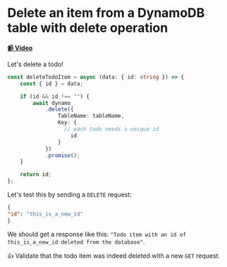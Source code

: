 # Delete an item from a DynamoDB table with delete operation

**[📹 Video](https://egghead.io/lessons/aws-delete-an-item-from-a-dynamodb-table-with-delete-operation)**

Let's delete a todo!

```ts
const deleteTodoItem = async (data: { id: string }) => {
    const { id } = data;

    if (id && id !== "") {
        await dynamo
            .delete({
                TableName: tableName,
                Key: {
                  // each todo needs a unique id
                    id
                }
            })
            .promise();
    }

    return id;
};
```

Let's test this by sending a `DELETE` request:
```JSON
{
"id": "this_is_a_new_id"
}
```

We should get a response like this: `"Todo item with an id of this_is_a_new_id deleted from the database"`.

👍 Validate that the todo item was indeed deleted with a new `GET` request.
